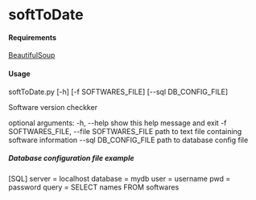 # softToDate
#### Requirements
[BeautifulSoup](http://www.crummy.com/software/BeautifulSoup/)

#### Usage
softToDate.py [-h] [-f SOFTWARES_FILE] [--sql DB_CONFIG_FILE]

Software version checkker

optional arguments:
  -h, --help            show this help message and exit
  -f SOFTWARES_FILE, --file SOFTWARES_FILE
                        path to text file containing software information
  --sql DB_CONFIG_FILE  path to database config file

##### Database configuration file example
[SQL]
server = localhost
database = mydb
user = username
pwd = password
query = SELECT names FROM softwares